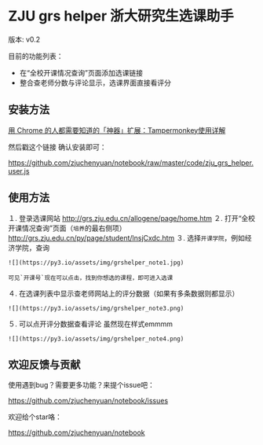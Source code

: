 # ZJU grs helper 浙大研究生选课助手

版本: v0.2

目前的功能列表：

- 在“全校开课情况查询”页面添加选课链接
- 整合查老师分数与评论显示，选课界面直接看评分

## 安装方法

[用 Chrome 的人都需要知道的「神器」扩展：Tampermonkey使用详解](https://sspai.com/post/40485)

然后戳这个链接 确认安装即可：

https://github.com/zjuchenyuan/notebook/raw/master/code/zju_grs_helper.user.js

## 使用方法

１. 登录选课网站 http://grs.zju.edu.cn/allogene/page/home.htm
２. 打开“全校开课情况查询”页面（`培养`的最右侧项） http://grs.zju.edu.cn/py/page/student/lnsjCxdc.htm
３. 选择`开课学院`，例如经济学院，查询 

    ![](https://py3.io/assets/img/grshelper_note1.jpg)

    可见`开课号`现在可以点击，找到你想选的课程，即可进入选课

４. 在选课列表中显示查老师网站上的评分数据（如果有多条数据则都显示）

    ![](https://py3.io/assets/img/grshelper_note3.png)

５. 可以点开评分数据查看评论 虽然现在样式emmmm

    ![](https://py3.io/assets/img/grshelper_note4.png)

## 欢迎反馈与贡献

使用遇到bug？需要更多功能？来提个issue吧：

https://github.com/zjuchenyuan/notebook/issues

欢迎给个star咯：

https://github.com/zjuchenyuan/notebook